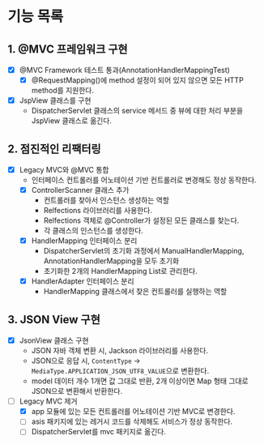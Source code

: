 # 기능 목록

## 1. @MVC 프레임워크 구현

- [x] @MVC Framework 테스트 통과(AnnotationHandlerMappingTest)
    - [x] @RequestMapping()에 method 설정이 되어 있지 않으면 모든 HTTP method를 지원한다.
- [x] JspView 클래스를 구현
    - DispatcherServlet 클래스의 service 메서드 중 뷰에 대한 처리 부분을 JspView 클래스로 옮긴다.

## 2. 점진적인 리팩터링

- [x] Legacy MVC와 @MVC 통합
    - 인터페이스 컨트롤러를 어노테이션 기반 컨트롤러로 변경해도 정상 동작한다.
    - [x] ControllerScanner 클래스 추가
        - 컨트롤러를 찾아서 인스턴스 생성하는 역할
        - Relfections 라이브러리를 사용한다.
        - Relfections 객체로 @Controller가 설정된 모든 클래스를 찾는다.
        - 각 클래스의 인스턴스를 생성한다.
    - [x] HandlerMapping 인터페이스 분리
        - DispatcherServlet의 초기화 과정에서 ManualHandlerMapping, AnnotationHandlerMapping을 모두 초기화
        - 초기화한 2개의 HandlerMapping List로 관리한다.
    - [x] HandlerAdapter 인터페이스 분리
        - HandlerMapping 클래스에서 찾은 컨트롤러를 실행하는 역할

## 3. JSON View 구현

- [x] JsonView 클래스 구현
    - JSON 자바 객체 변환 시, Jackson 라이브러리를 사용한다.
    - JSON으로 응답 시, `ContentType` -> `MediaType.APPLICATION_JSON_UTF8_VALUE`으로 변환한다.
    - model 데이터 개수 1개면 값 그대로 반환, 2개 이상이면 Map 형태 그대로 JSON으로 변환해서 반환한다.
- [ ] Legacy MVC 제거
    - [x] app 모듈에 있는 모든 컨트롤러를 어노테이션 기반 MVC로 변경한다.
    - [ ] asis 패키지에 있는 레거시 코드를 삭제해도 서비스가 정상 동작한다.
    - [ ] DispatcherServlet를 mvc 패키지로 옮긴다.

